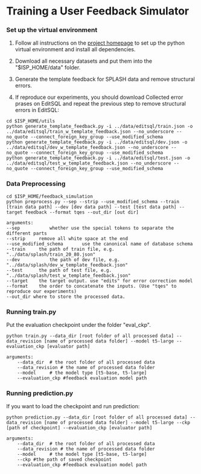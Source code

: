 # Training a User Feedback Simulator

### Set up the virtual environment

1. Follow all instructions on the [project homepage](https://github.com/hyan5/Learning_to_Simulate_NL_Feedback/tree/main) to set up the python virtual environment and install all dependencies.

2. Download all necessary datasets and put them into the "$ISP_HOME/data" folder.

3. Generate the template feedback for SPLASH data and remove structural errors.

4. If reproduce our experiments, you should download Collected error prases on EditSQL and repeat the previous step to remove structural errors in EditSQL:
```
cd $ISP_HOME/utils
python generate_template_feedback.py -i ../data/editsql/train.json -o ../data/editsql/train_w_template_feedback.json --no_underscore --no_quote --connect_foreign_key_group --use_modified_schema
python generate_template_feedback.py -i ../data/editsql/dev.json -o ../data/editsql/dev_w_template_feedback.json --no_underscore --no_quote --connect_foreign_key_group --use_modified_schema
python generate_template_feedback.py -i ../data/editsql/test.json -o ../data/editsql/test_w_template_feedback.json --no_underscore --no_quote --connect_foreign_key_group --use_modified_schema
```
### Data Preprocessing
```
cd $ISP_HOME/feedback_simulation
python preprocess.py --sep --strip --use_modified_schema --train [train data path] --dev [dev data path] --test [test data path] --target feedback --format tqes --out_dir [out dir]

arguments:
--sep			whether use the special tokens to separate the different parts
--strip		remove all white space at the end
--use_modified_schema		use the canonical name of database schema
--train  	the path of train file, e.g. "../data/splash/train_20_80.json"
--dev			the path of dev file, e.g. "../data/splash/dev_w_template_feedback.json"
--test		the path of test file, e.g. "../data/splash/test_w_template_feedback.json"
--target	the target output. use "edits" for error correction model
--format	the order to concatenate the inputs. (Use "tqes" to reproduce our experiments)
--out_dir where to store the processed data. 
```

### Running train.py

Put the evaluation checkpoint under the folder "eval_ckp".

```
python train.py --data_dir [root folder of all processed data] --data_revision [name of processed data folder] --model t5-large --evaluation_ckp [evaluator path]

arguments:
	--data_dir	# the root folder of all processed data
	--data_revision	# the name of processed data folder
	--model 	# the model type [t5-base, t5-large]
	--evaluation_ckp #feedback evaluation model path
```
### Running prediction.py
If you want to  load the checkpoint and run prediction:
```
python prediction.py --data_dir [root folder of all processed data] --data_revision [name of processed data folder] --model t5-large --ckp [path of checkpoint] --evaluation_ckp [evaluator path]

arguments:
	--data_dir	# the root folder of all processed data
	--data_revision	# the name of processed data folder
	--model 	# the model type [t5-base, t5-large]
	--ckp #the path of saved checkpoint
	--evaluation_ckp #feedback evaluation model path
```
